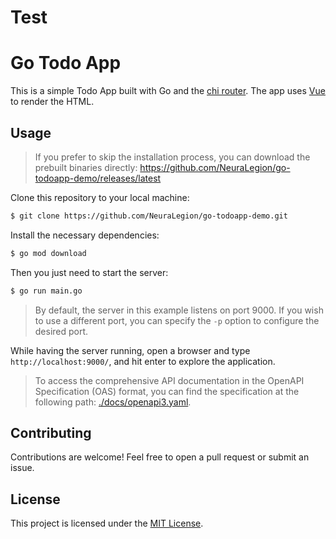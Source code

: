 # Test

# Go Todo App

This is a simple Todo App built with Go and the [chi router](https://github.com/go-chi/chi). The app uses [Vue](https://vuejs.org/) to render the HTML.

## Usage

> If you prefer to skip the installation process, you can download the prebuilt binaries directly: https://github.com/NeuraLegion/go-todoapp-demo/releases/latest

Clone this repository to your local machine:

```bash
$ git clone https://github.com/NeuraLegion/go-todoapp-demo.git
```

Install the necessary dependencies:

```bash
$ go mod download
```

Then you just need to start the server:

```bash
$ go run main.go
```

> By default, the server in this example listens on port 9000. If you wish to use a different port, you can specify the `-p` option to configure the desired port.

While having the server running, open a browser and type `http://localhost:9000/`, and hit enter to explore the application.

> To access the comprehensive API documentation in the OpenAPI Specification (OAS) format, you can find the specification at the following path: [./docs/openapi3.yaml](./docs/openapi3.yaml).

## Contributing

Contributions are welcome! Feel free to open a pull request or submit an issue.

## License

This project is licensed under the [MIT License](./LICENSE).
